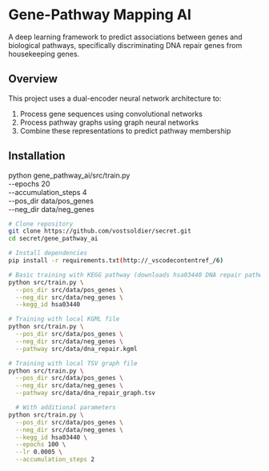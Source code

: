# Gene-Pathway Mapping AI

A deep learning framework to predict associations between genes and biological pathways, specifically discriminating DNA repair genes from housekeeping genes.

## Overview

This project uses a dual-encoder neural network architecture to:
1. Process gene sequences using convolutional networks
2. Process pathway graphs using graph neural networks 
3. Combine these representations to predict pathway membership

## Installation




python gene_pathway_ai/src/train.py \
  --epochs 20 \
  --accumulation_steps 4 \
  --pos_dir data/pos_genes \
  --neg_dir data/neg_genes



```bash
# Clone repository
git clone https://github.com/vostsoldier/secret.git
cd secret/gene_pathway_ai

# Install dependencies
pip install -r requirements.txt(http://_vscodecontentref_/6)

# Basic training with KEGG pathway (downloads hsa03440 DNA repair pathway)
python src/train.py \
  --pos_dir src/data/pos_genes \
  --neg_dir src/data/neg_genes \
  --kegg_id hsa03440

# Training with local KGML file  
python src/train.py \
  --pos_dir src/data/pos_genes \
  --neg_dir src/data/neg_genes \
  --pathway src/data/dna_repair.kgml

# Training with local TSV graph file
python src/train.py \
  --pos_dir src/data/pos_genes \
  --neg_dir src/data/neg_genes \
  --pathway src/data/dna_repair_graph.tsv

  # With additional parameters
python src/train.py \
  --pos_dir src/data/pos_genes \
  --neg_dir src/data/neg_genes \
  --kegg_id hsa03440 \
  --epochs 100 \
  --lr 0.0005 \
  --accumulation_steps 2
